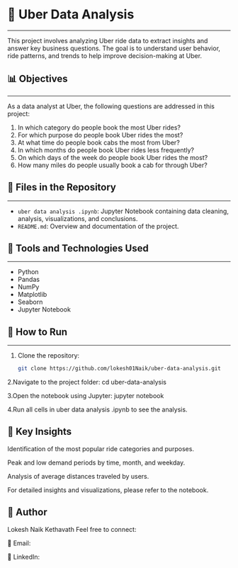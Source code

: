 # 🚖 Uber Data Analysis
---
This project involves analyzing Uber ride data to extract insights and answer key business questions. The goal is to understand user behavior, ride patterns, and trends to help improve decision-making at Uber.

## 📊 Objectives
---
As a data analyst at Uber, the following questions are addressed in this project:

1. In which category do people book the most Uber rides?
2. For which purpose do people book Uber rides the most?
3. At what time do people book cabs the most from Uber?
4. In which months do people book Uber rides less frequently?
5. On which days of the week do people book Uber rides the most?
6. How many miles do people usually book a cab for through Uber?

## 📁 Files in the Repository
---
- `uber data analysis .ipynb`: Jupyter Notebook containing data cleaning, analysis, visualizations, and conclusions.
- `README.md`: Overview and documentation of the project.

## 🧰 Tools and Technologies Used
---
- Python
- Pandas
- NumPy
- Matplotlib
- Seaborn
- Jupyter Notebook

## 🚀 How to Run
---
1. Clone the repository:
   ```bash
   git clone https://github.com/lokesh01Naik/uber-data-analysis.git
   
2.Navigate to the project folder:
cd uber-data-analysis

3.Open the notebook using Jupyter:
jupyter notebook

4.Run all cells in uber data analysis .ipynb to see the analysis.

📌 Key Insights
----
Identification of the most popular ride categories and purposes.

Peak and low demand periods by time, month, and weekday.

Analysis of average distances traveled by users.

For detailed insights and visualizations, please refer to the notebook.

👤 Author
---
Lokesh Naik Kethavath
Feel free to connect:

📧 Email: 

🔗 LinkedIn: 


